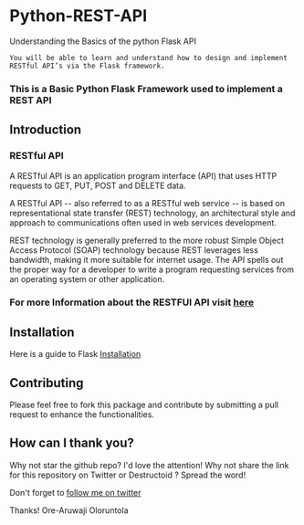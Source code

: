 # Python-REST-API
Understanding the Basics of the python Flask API

`You will be able to learn and understand how to design and implement RESTful API’s via the Flask framework.`

### This is a Basic Python Flask Framework used to implement a REST API

## Introduction
### RESTful API

A RESTful API is an application program interface (API) that uses HTTP requests to GET, PUT, POST and DELETE data.

A RESTful API -- also referred to as a RESTful web service -- is based on representational state transfer (REST) technology, an architectural style and approach to communications often used in web services development.

REST technology is generally preferred to the more robust Simple Object Access Protocol (SOAP) technology because REST leverages less bandwidth, making it more suitable for internet usage.  The API spells out the proper way for a developer to write a program requesting services from an operating system or other application.

### For more Information about the RESTFUl API visit [here](https://www.sitepoint.com/developers-rest-api/)


## Installation
Here is a guide to Flask [Installation](https://flask-restful.readthedocs.io/en/latest/)

## Contributing 
 Please feel free to fork this package and contribute by submitting a pull request to enhance the functionalities.

## How can I thank you?
Why not star the github repo? I'd love the attention! Why not share the link for this repository on Twitter or Destructoid ? Spread the word! 

Don't forget to [follow me on twitter](https://twitter.com/thecraftman_)

Thanks! Ore-Aruwaji Oloruntola



